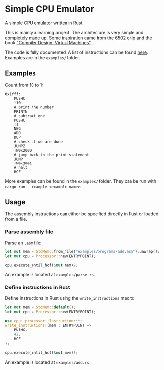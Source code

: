 Simple CPU Emulator
====

A simple CPU emulator written in Rust.

This is mainly a learning project. The architecture is very simple and completely made up. Some inspiration came from the [6502](https://en.wikipedia.org/wiki/MOS_Technology_6502) chip and the book ["Compiler Design: Virtual Machines"](https://www.springer.com/de/book/9783642149085).

The code is fully documented. A list of instructions can be found [here](https://github.com/michidk/simple-cpu-emulator/blob/main/src/processor.rs#L9). Examples are in the `examples/` folder.

## Examples

Count from 10 to 1:
```assembly
0x1fff:
    PUSHC
    !10
    # print the number
    PRINTN
    # subtract one
    PUSHC
    !1
    NEG
    ADD
    DUP
    # check if we are done
    JUMPZ
    !W0x200D
    # jump back to the print statement
    JUMP
    !W0x2001
    # halt
    HCF
```

More examples can be found in the `examples/` folder.
They can be run with `cargo run --example <example name>`.

## Usage

The assembly instructions can either be specified directly in Rust or loaded from a file.

### Parse assembly file

Parse an `.asm` file:

```rust
let mut mem = StdMem::from_file("examples/programs/add.asm").unwrap();
let mut cpu = Processor::new(ENTRYPOINT);

cpu.execute_until_hcf(&mut mem)?;
```

An example is located at `examples/parse.rs`.

### Define instructions in Rust

Define instructions in Rust using the `write_instructions` macro:

```rust
let mut mem = StdMem::default();
let mut cpu = Processor::new(ENTRYPOINT);

use cpu::processor::Instruction::*;
write_instructions!(mem : ENTRYPOINT =>
    PUSHC,
    42,
    HCF
);

cpu.execute_until_hcf(&mut mem)?;
```

An example is located at `examples/add.rs`.
